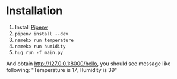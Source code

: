 # Installation

1. Install [Pipenv](http://docs.pipenv.org/en/latest/)
2. `pipenv install --dev`
3. `nameko run temperature`
4. `nameko run humidity`
5. `hug run -f main.py`

And obtain http://127.0.0.1:8000/hello, you should see message like following:
"Temperature is 17, Humidity is 39"
